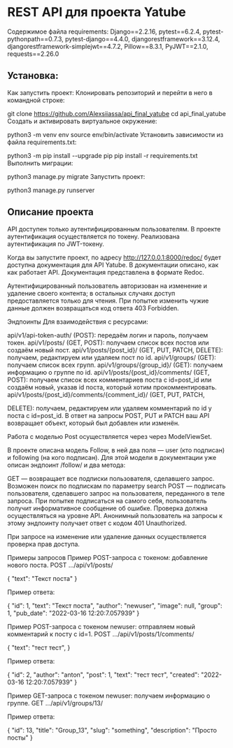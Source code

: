 # REST API для проекта Yatube

Содержимое файла requirements: Django==2.2.16, pytest==6.2.4, pytest-pythonpath==0.7.3, pytest-django==4.4.0, djangorestframework==3.12.4, djangorestframework-simplejwt==4.7.2, Pillow==8.3.1, PyJWT==2.1.0, requests==2.26.0

## Установка:
Как запустить проект:
Клонировать репозиторий и перейти в него в командной строке:

git clone https://github.com/Alexsiiassa/api_final_yatube
cd api_final_yatube
Cоздать и активировать виртуальное окружение:

python3 -m venv env
source env/bin/activate
Установить зависимости из файла requirements.txt:

python3 -m pip install --upgrade pip
pip install -r requirements.txt
Выполнить миграции:

python3 manage.py migrate
Запустить проект:

python3 manage.py runserver

## Описание проекта
API доступен только аутентифицированным пользователям. В проекте аутентификация осуществляется по токену. Реализована аутентификация по JWT-токену.

Когда вы запустите проект, по адресу http://127.0.0.1:8000/redoc/ будет доступна документация для API Yatube. В документации описано, как как работает API. Документация представлена в формате Redoc.

Аутентифицированный пользователь авторизован на изменение и удаление своего контента; в остальных случаях доступ предоставляется только для чтения. При попытке изменить чужие данные должен возвращаться код ответа 403 Forbidden.

Эндпоинты Для взаимодействия с ресурсами:

api/v1/api-token-auth/ (POST): передаём логин и пароль, получаем токен.
api/v1/posts/ (GET, POST): получаем список всех постов или создаём новый пост.
api/v1/posts/{post_id}/ (GET, PUT, PATCH, DELETE): получаем, редактируем или удаляем пост по id.
api/v1/groups/ (GET): получаем список всех групп.
api/v1/groups/{group_id}/ (GET): получаем информацию о группе по id.
api/v1/posts/{post_id}/comments/ (GET, POST): получаем список всех комментариев поста с id=post_id или создаём новый, указав id поста, который хотим прокомментировать. api/v1/posts/{post_id}/comments/{comment_id}/ (GET, PUT, PATCH, 

DELETE): получаем, редактируем или удаляем комментарий по id у поста с id=post_id.
В ответ на запросы POST, PUT и PATCH ваш API возвращает объект, который был добавлен или изменён.

Работа с моделью Post осуществляется через через ModelViewSet.

В проекте описана модель Follow, в ней два поля — user (кто подписан) и following (на кого подписан). Для этой модели в документации уже описан эндпоинт /follow/ и два метода:

GET — возвращает все подписки пользователя, сделавшего запрос. Возможен поиск по подпискам по параметру search
POST — подписать пользователя, сделавшего запрос на пользователя, переданного в теле запроса. При попытке подписаться на самого себя, пользователь получит информативное сообщение об ошибке. Проверка должна осуществляться на уровне API.
Анонимный пользователь на запросы к этому эндпоинту получает ответ с кодом 401 Unauthorized.

При запросе на изменение или удаление данных осуществляется проверка прав доступа.

Примеры запросов
Пример POST-запроса с токеном: добавление нового поста. POST .../api/v1/posts/

{ "text": "Текст поста" }

Пример ответа:

{ "id": 1, "text": "Текст поста", "author": "newuser", "image": null, "group": 1, "pub_date": "2022-03-16 12:20:7.057939" }

Пример POST-запроса с токеном newuser: отправляем новый комментарий к посту с id=1. POST .../api/v1/posts/1/comments/

{ "text": "тест тест", }

Пример ответа:

{ "id": 2, "author": "anton", "post": 1, "text": "тест тест", "created": "2022-03-16 12:20:7.057939" }

Пример GET-запроса с токеном newuser: получаем информацию о группе. GET .../api/v1/groups/13/

Пример ответа:

{ "id": 13, "title": "Group_13", "slug": "something", "description": "Просто посты" }
